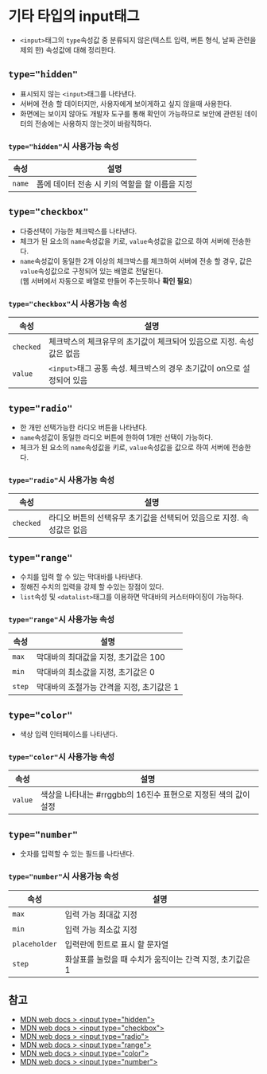 # 기타 타입의 input태그

- `<input>`태그의 `type`속성값 중 분류되지 않은(텍스트 입력, 버튼 형식, 날짜 관련을 제외 한) 속성값에 대해 정리한다.

## `type="hidden"`

- 표시되지 않는 `<input>`태그를 나타낸다.
- 서버에 전송 할 데이터지만, 사용자에게 보이게하고 싶지 않을때 사용한다.
- 화면에는 보이지 않아도 개발자 도구를 통해 확인이 가능하므로 보안에 관련된 데이터의 전송에는 사용하지 않는것이 바람직하다.

### `type="hidden"`시 사용가능 속성

속성 | 설명
----|------
`name` | 폼에 데이터 전송 시 키의 역할을 할 이름을 지정

## `type="checkbox"`

- 다중선택이 가능한 체크박스를 나타낸다.
- 체크가 된 요소의 `name`속성값을 키로, `value`속성값을 값으로 하여 서버에 전송한다.
- `name`속성값이 동일한 2개 이상의 체크박스를 체크하여 서버에 전송 할 경우, 값은 `value`속성값으로 구정되어 있는 배열로 전달된다.  
  (웹 서버에서 자동으로 배열로 만들어 주는듯하나 **확인 필요**)

### `type="checkbox"`시 사용가능 속성

속성 | 설명
----|------
`checked` | 체크박스의 체크유무의 초기값이 체크되어 있음으로 지정. 속성값은 없음
`value` | `<input>`태그 공통 속성. 체크박스의 경우 초기값이 on으로 설정되어 있음

## `type="radio"`

- 한 개만 선택가능한 라디오 버튼을 나타낸다.
- `name`속성값이 동일한 라디오 버튼에 한하여 1개만 선택이 가능하다.
- 체크가 된 요소의 `name`속성값을 키로, `value`속성값을 값으로 하여 서버에 전송한다.

### `type="radio"`시 사용가능 속성

속성 | 설명
----|------
`checked` | 라디오 버튼의 선택유무 초기값을 선택되어 있음으로 지정. 속성값은 없음

## `type="range"`

- 수치를 입력 할 수 있는 막대바를 나타낸다.
- 정해진 수치의 입력을 강제 할 수있는 장점이 있다.
- `list`속성 및 `<datalist>`태그를 이용하면 막대바의 커스터마이징이 가능하다.

### `type="range"`시 사용가능 속성

속성 | 설명
----|------
`max` | 막대바의 최대값을 지정, 초기값은 100
`min` | 막대바의 최소값을 지정, 초기값은 0
`step` | 막대바의 조절가능 간격을 지정, 초기값은 1

## `type="color"`

- 색상 입력 인터페이스를 나타낸다.

### `type="color"`시 사용가능 속성

속성 | 설명
----|------
`value` | 색상을 나타내는 #rrggbb의 16진수 표현으로 지정된 색의 값이 설정

## `type="number"`

- 숫자를 입력할 수 있는 필드를 나타낸다.

### `type="number"`시 사용가능 속성

속성 | 설명
----|------
`max` | 입력 가능 최대값 지정
`min` | 입력 가능 최소값 지정
`placeholder` | 입력란에 힌트로 표시 할 문자열
`step` | 화살표를 눌렀을 때 수치가 움직이는 간격 지정, 초기값은 1

## 참고

- [MDN web docs > \<input type="hidden"\>](https://developer.mozilla.org/ja/docs/Web/HTML/Element/input/hidden)
- [MDN web docs > \<input type="checkbox"\>](https://developer.mozilla.org/ja/docs/Web/HTML/Element/input/checkbox)
- [MDN web docs > \<input type="radio"\>](https://developer.mozilla.org/ja/docs/Web/HTML/Element/input/radio)
- [MDN web docs > \<input type="range"\>](https://developer.mozilla.org/ja/docs/Web/HTML/Element/input/range)
- [MDN web docs > \<input type="color"\>](https://developer.mozilla.org/ja/docs/Web/HTML/Element/input/color)
- [MDN web docs > \<input type="number"\>](https://developer.mozilla.org/ja/docs/Web/HTML/Element/input/number)